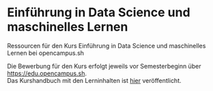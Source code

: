 # Einführung in Data Science und maschinelles Lernen
Ressourcen für den Kurs Einführung in Data Science und maschinelles Lernen bei opencampus.sh  

Die Bewerbung für den Kurs erfolgt jeweils vor Semesterbeginn über https://edu.opencampus.sh.  
Das Kurshandbuch mit den Lerninhalten ist [hier](https://opencampus.gitbook.io/opencampus-machine-learning-program/einfuehrung) veröffentlicht.

